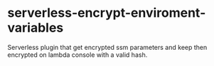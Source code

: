 # serverless-encrypt-enviroment-variables
Serverless plugin that get encrypted ssm parameters and keep then encrypted on lambda console with a valid hash.
